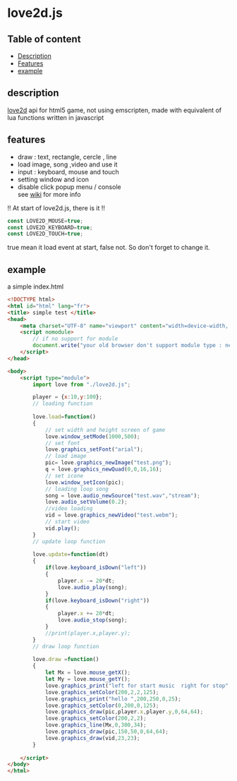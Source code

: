 # love2d.js

## Table of content
- [Description](#description)
- [Features](#features)
- [example](#example)

## description
[love2d](https://love2d.org) api for html5 game, not using emscripten, made with equivalent of lua functions written in javascript

## features
- draw : text, rectangle, cercle , line
- load image, song ,video and use it
- input : keyboard, mouse and touch
- setting window and icon 
- disable click popup menu / console 
 <br>see [wiki](https://github.com/oblerion/love2d.js/wiki) for more info
 
!! At start of love2d.js, there is it !!
```js
const LOVE2D_MOUSE=true;
const LOVE2D_KEYBOARD=true;
const LOVE2D_TOUCH=true;
 ```
true mean it load event at start, false not. So don't forget to change it.
## example
a simple index.html
```html
<!DOCTYPE html>
<html id="html" lang="fr">
<title> simple test </title>
<head>
	<meta charset="UTF-8" name="viewport" content="width=device-width, initial-scale=1.0"/>
	<script nomodule>
		// if no support for module
		document.write("your old browser don't support module type : need update it");
	</script>
</head>

<body>
	<script type="module">
		import love from "./love2d.js";

		player = {x:10,y:100};	
		// loading function
		
		love.load=function()
		{
			// set width and height screen of game
			love.window_setMode(1000,500);
			// set font 
			love.graphics_setFont("arial");
			// load image
			pic= love.graphics_newImage("test.png");
			q = love.graphics_newQuad(0,0,16,16);
			// set icone
			love.window_setIcon(pic);
			// loading loop song
			song = love.audio_newSource("test.wav","stream");
			love.audio_setVolume(0.2);
			//video loading
			vid = love.graphics_newVideo("test.webm");
			// start video
			vid.play();
		}
		// update loop function
		
		love.update=function(dt)
		{
			if(love.keyboard_isDown("left")) 
			{
				player.x -= 20*dt;
				love.audio_play(song);
			}
			if(love.keyboard_isDown("right")) 
			{
				player.x += 20*dt;
				love.audio_stop(song);
			}
			//print(player.x,player.y);
		}
		// draw loop function
		
		love.draw =function()
		{
			let Mx = love.mouse_getX();	
			let My = love.mouse_getY();
			love.graphics_print("left for start music  right for stop",12,34,"blue",25);
			love.graphics_setColor(200,2,2,125);
			love.graphics_print("hello ",200,250,0,25);
			love.graphics_setColor(0,200,0,125);
			love.graphics_draw(pic,player.x,player.y,0,64,64);
			love.graphics_setColor(200,2,2);
			love.graphics_line(Mx,0,300,34);
			love.graphics_draw(pic,150,50,0,64,64);
			love.graphics_draw(vid,23,23);
		}
		
	</script>
</body>
</html>
